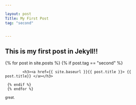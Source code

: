```yaml
---

layout: post
Title: My First Post
tag: "second"


---
```



<h2> This is my first post in Jekyll!!</h2>



{% for post in site.posts %}
{% if post.tag == "second" %}
	
			<h3><a href={{ site.baseurl }}{{ post.title }}> {{ post.title}} </a></h3>
				 
	 {% endif %} 
	 {% endfor %}
	 
<small>great.</small>

